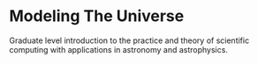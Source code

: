 # Modeling The Universe
 Graduate level introduction to the practice and theory of  scientific computing with applications in astronomy and astrophysics.
